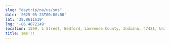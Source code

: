 ```yaml
---
slug: "daytrip/na/us/sms"
date: '2025-05-23T00:00:00'
lat: '38.8611619'
lng: '-86.4872149'
location: 1599, L Street, Bedford, Lawrence County, Indiana, 47421, United States
title: sms!!!
---
```



